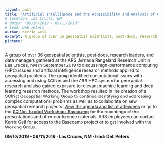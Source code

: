 ```yaml
---
layout: post
title: "Artificial Intelligence and the Accessibility and Analysis of Geospatial Data: A SCINet Workshop"
# location: Las Cruces, NM
# dates: "09/10/2019 - 09/11/2019"
# lead: Deb Peters
author: Kerrie Geil
excerpt: A group of over 36 geospatial scientists, post-docs, research leaders, and data managers gathered at the ARS Jornada Rangeland Research Unit in Las Cruces, NM in September 2019 to discuss high-performance computing
picture:
---
```


A group of over 36 geospatial scientists, post-docs, research leaders, and data managers gathered at the ARS Jornada Rangeland Research Unit in Las Cruces, NM in September 2019 to discuss high-performance computing (HPC) issues and artificial intelligence research methods applied to geospatial problems. The group identified computational issues with accessing and using SCINet and the ARS HPC system for geospatial research and also gained exposure to relevant machine learning and deep learning research methods. The workshop resulted in the creation of a SCINet Geospatial Working Group to continue identifying and addressing complex computational problems as well as to collaborate on new geospatial research projects. [View the agenda and list of attendees](https://public.3.basecamp.com/p/onkV9FoB24Tg2Gs67RrUbuAg) or go to the [SCINet-funded Workshops Basecamp](https://3.basecamp.com/3625179/projects/13798928) for the recordings of the presentations and other conference materials. ARS employees can contact Kerrie Geil for access to the Basecamp project or to get involved with the Working Group.

**09/10/2019 - 09/11/2019   &middot;   Las Cruces, NM   &middot;   lead: Deb Peters**
